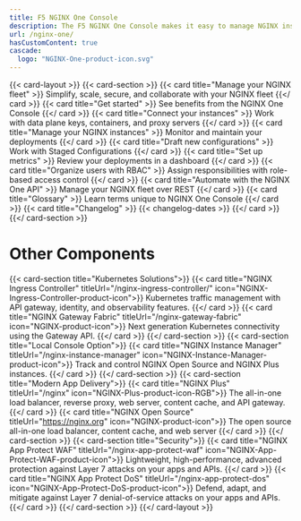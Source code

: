 ```yaml
---
title: F5 NGINX One Console
description: The F5 NGINX One Console makes it easy to manage NGINX instances across locations and environments. The console lets you monitor and control your NGINX fleet from one place—you can check configurations, track performance metrics, identify security vulnerabilities, manage SSL certificates, and more.
url: /nginx-one/
hasCustomContent: true
cascade:
  logo: "NGINX-One-product-icon.svg"
---
```

{{< card-layout >}}
  {{< card-section >}}
    {{< card title="Manage your NGINX fleet" >}}
      Simplify, scale, secure, and collaborate with your NGINX fleet 
    {{</ card >}}
    {{< card title="Get started" >}}
      See benefits from the NGINX One Console
    {{</ card >}}
    {{< card title="Connect your instances" >}}
      Work with data plane keys, containers, and proxy servers
    {{</ card >}}
    {{< card title="Manage your NGINX instances" >}}
      Monitor and maintain your deployments
    {{</ card >}}
    {{< card title="Draft new configurations" >}}
      Work with Staged Configurations
    {{</ card >}}
    {{< card title="Set up metrics" >}}
      Review your deployments in a dashboard 
    {{</ card >}}
    {{< card title="Organize users with RBAC" >}}
      Assign responsibilities with role-based access control 
    {{</ card >}}
    {{< card title="Automate with the NGINX One API" >}}
      Manage your NGINX fleet over REST 
    {{</ card >}}
    {{< card title="Glossary" >}}
      Learn terms unique to NGINX One Console 
    {{</ card >}}
    {{< card title="Changelog" >}}
      {{< changelog-dates >}}
    {{</ card >}}
  {{</ card-section >}}

  # Other Components 
  {{< card-section title="Kubernetes Solutions">}}
    {{< card title="NGINX Ingress Controller" titleUrl="/nginx-ingress-controller/" icon="NGINX-Ingress-Controller-product-icon">}}
      Kubernetes traffic management with API gateway, identity, and observability features. 
    {{</ card >}}
    {{< card title="NGINX Gateway Fabric" titleUrl="/nginx-gateway-fabric" icon="NGINX-product-icon">}}
      Next generation Kubernetes connectivity using the Gateway API. 
    {{</ card >}}
  {{</ card-section >}}
  {{< card-section title="Local Console Option">}}
    {{< card title="NGINX Instance Manager" titleUrl="/nginx-instance-manager" icon="NGINX-Instance-Manager-product-icon">}}
      Track and control NGINX Open Source and NGINX Plus instances. 
    {{</ card >}}
  {{</ card-section >}}
  {{< card-section title="Modern App Delivery">}}
    {{< card title="NGINX Plus" titleUrl="/nginx" icon="NGINX-Plus-product-icon-RGB">}}
      The all-in-one load balancer, reverse proxy, web server, content cache, and API gateway. 
    {{</ card >}}
    {{< card title="NGINX Open Source" titleUrl="https://nginx.org" icon="NGINX-product-icon">}}
      The open source all-in-one load balancer, content cache, and web server 
    {{</ card >}}
  {{</ card-section >}}
  {{< card-section title="Security">}}
    {{< card title="NGINX App Protect WAF" titleUrl="/nginx-app-protect-waf" icon="NGINX-App-Protect-WAF-product-icon">}}
      Lightweight, high-performance, advanced protection against Layer 7 attacks on your apps and APIs. 
    {{</ card >}}
    {{< card title="NGINX App Protect DoS" titleUrl="/nginx-app-protect-dos" icon="NGINX-App-Protect-DoS-product-icon">}}
      Defend, adapt, and mitigate against Layer 7 denial-of-service attacks on your apps and APIs. 
    {{</ card >}}
  {{</ card-section >}}
{{</ card-layout >}}